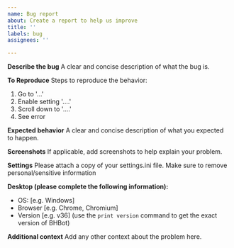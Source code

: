 ```yaml
---
name: Bug report
about: Create a report to help us improve
title: ''
labels: bug
assignees: ''

---
```


**Describe the bug**
A clear and concise description of what the bug is.

**To Reproduce**
Steps to reproduce the behavior:
1. Go to '...'
2. Enable setting '....'
3. Scroll down to '....'
4. See error

**Expected behavior**
A clear and concise description of what you expected to happen.

**Screenshots**
If applicable, add screenshots to help explain your problem.

**Settings**
Please attach a copy of your settings.ini file. Make sure to remove personal/sensitive information

**Desktop (please complete the following information):**
 - OS: [e.g. Windows]
 - Browser [e.g. Chrome, Chromium]
 - Version [e.g. v36] (use the `print version` command to get the exact version of BHBot)

**Additional context**
Add any other context about the problem here.
